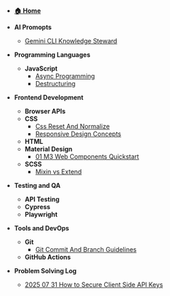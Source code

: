 - **[🏠 Home](/)**

- **AI Promopts**
  - [Gemini CLI Knowledge Steward](00_AI_Promopts/Gemini-CLI-Knowledge-Steward.md)

- **Programming Languages**
  - **JavaScript**
    - [Async Programming](01_Programming_Languages/JavaScript/Async_Programming.md)
    - [Destructuring](01_Programming_Languages/JavaScript/Destructuring.md)

- **Frontend Development**
  - **Browser APIs**
  - **CSS**
    - [Css Reset And Normalize](02_Frontend_Development/CSS/Css_Reset_And_Normalize.md)
    - [Responsive Design Concepts](02_Frontend_Development/CSS/Responsive_Design_Concepts.md)
  - **HTML**
  - **Material Design**
    - [01 M3 Web Components Quickstart](02_Frontend_Development/Material_Design/01_M3_Web_Components_Quickstart.md)
  - **SCSS**
    - [Mixin vs Extend](02_Frontend_Development/SCSS/Mixin_vs_Extend.md)

- **Testing and QA**
  - **API Testing**
  - **Cypress**
  - **Playwright**

- **Tools and DevOps**
  - **Git**
    - [Git Commit And Branch Guidelines](04_Tools_and_DevOps/Git/Git_Commit_And_Branch_Guidelines.md)
  - **GitHub Actions**

- **Problem Solving Log**
  - [2025 07 31 How to Secure Client Side API Keys](99_Problem_Solving_Log/2025-07-31_How_to_Secure_Client_Side_API_Keys.md)

